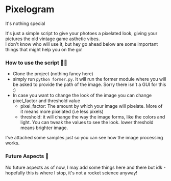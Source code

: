 # Pixelogram
It's nothing special

It's just a simple script to give your photoes a pixelated look, giving your pictures the old vintage game asthetic vibes.  
I don't know who will use it, but hey go ahead below are some important things that might help you on the go!

### How to use the script 🧑‍💻
- Clone the project (nothing fancy here) 
- simply run `python former.py`. It will run the former module where you will be asked to provide the path of the image. Sorry there isn't a GUI for this :)
- In case you want to change the look of the image you can change pixel_factor and threshold value
  - pixel_factor: The amount by which your image will pixelate. More of it means more pixelated (i.e less pixels)
  - threshold: it will change the way the image forms, like the colors and light. You can tweak the values to see the look. lower threshold means brighter image.


I've attached some samples just so you can see how the image processing works.

### Future Aspects 🚀
No future aspects as of now, I may add some things here and there but idk -hopefully this is where I stop, it's not a rocket science anyway!
